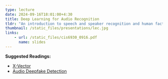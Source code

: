 ```yaml
---
type: lecture
date: 2024-09-16T18:01:00+4:30
title: Deep Learning for Audio Recognition
tldr: "An introduction to speech and speaker recognition and human factors in deepfake audio detection."
thumbnail: /static_files/presentations/lec.jpg
links:
    - url: /static_files/cis6930_0916.pdf
      name: slides
---
```

**Suggested Readings:**
- [X-Vector](https://ieeexplore.ieee.org/document/8461375)
- [Audio Deepfake Detection](https://arxiv.org/pdf/2308.14970)
